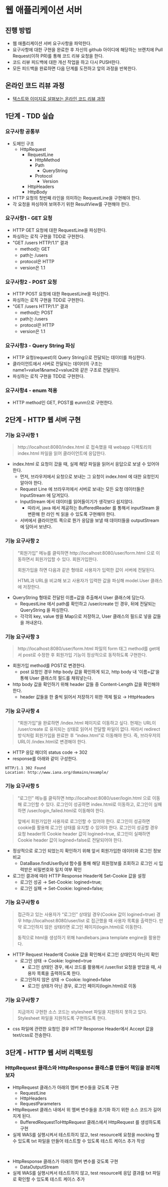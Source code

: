 # 웹 애플리케이션 서버
## 진행 방법
* 웹 애플리케이션 서버 요구사항을 파악한다.
* 요구사항에 대한 구현을 완료한 후 자신의 github 아이디에 해당하는 브랜치에 Pull Request(이하 PR)를 통해 코드 리뷰 요청을 한다.
* 코드 리뷰 피드백에 대한 개선 작업을 하고 다시 PUSH한다.
* 모든 피드백을 완료하면 다음 단계를 도전하고 앞의 과정을 반복한다.

## 온라인 코드 리뷰 과정
* [텍스트와 이미지로 살펴보는 온라인 코드 리뷰 과정](https://github.com/next-step/nextstep-docs/tree/master/codereview)

## 1단계 - TDD 실습
### 요구사항 공통부
* 도메인 구조
  * HttpRequest
    * RequestLine
      * HttpMethod
      * Path
        * QueryString
      * Protocol
        * Version
    * HttpHeaders
    * HttpBody
* HTTP 요청의 첫번째 라인을 의미하는 RequestLine을 구현해야 한다. 
* 각 요청을 파싱하여 보여주기 위한 ResultView를 구현해야 한다.

### 요구사항1 - GET 요청
* HTTP GET 요청에 대한 RequestLine을 파싱한다.
* 파싱하는 로직 구현을 TDD로 구현한다.
* "GET /users HTTP/1.1" 결과
  * method는 GET
  * path는 /users
  * protocol은 HTTP
  * version은 1.1

### 요구사항2 - POST 요청
* HTTP POST 요청에 대한 RequestLine을 파싱한다.
* 파싱하는 로직 구현을 TDD로 구현한다.
* "GET /users HTTP/1.1" 결과
  * method는 POST
  * path는 /users
  * protocol은 HTTP
  * version은 1.1

### 요구사항3 - Query String 파싱
* HTTP 요청(request)의 Query String으로 전달되는 데이터를 파싱한다.
* 클라이언트에서 서버로 전달되는 데이터의 구조는 name1=value1&name2=value2와 같은 구조로 전달된다.
* 파싱하는 로직 구현을 TDD로 구현한다.

### 요구사항4 - enum 적용
* HTTP method인 GET, POST를 eunm으로 구현한다.

## 2단계 - HTTP 웹 서버 구현
### 기능 요구사항 1
> http://localhost:8080/index.html 로 접속했을 때 webapp 디렉토리의 index.html 파일을 읽어 클라이언트에 응답한다.
* index.html 로 요청이 갔을 때, 실제 해당 파일을 읽어서 응답으로 보낼 수 있어야 한다.
  * 먼저, 브라우저에서 요청으로 보내는 그 요청이 index.html 에 대한 요청인지 알아야 한다.
  * Request Line 에 브라우저에서 서버로 보내는 모든 요청 데이터들은 InputStream 에 담겨있다.
  * InputStream 에서 데이터를 읽어들이기가 생각보다 쉽지않다.
    * 따라서, java 에서 제공하는 BufferedReader 를 통해서 inputSteam 을 변환해 한 라인 씩 읽을 수 있도록 구현해야 한다.
  * 서버에서 클라이언트 쪽으로 뭔가 응답을 보낼 때 데이터들을 outputStream 에 담아서 보낸다.

### 기능 요구사항 2
> “회원가입” 메뉴를 클릭하면 http://localhost:8080/user/form.html 으로 이동하면서 회원가입할 수 있다. 회원가입한다.
> 
> 회원가입을 하면 다음과 같은 형태로 사용자가 입력한 값이 서버에 전달된다.
> 
> HTML과 URL을 비교해 보고 사용자가 입력한 값을 파싱해 model.User 클래스에 저장한다.
* QueryString 형태로 전달된 이름=값을 추출해서 User 클래스에 담는다.
  * RequestLine 에서 path를 확인하고 /user/create 인 경우, 뒤에 전달되는 QueryString 을 파싱한다.
  * 각각의 key, value 쌍을 Map으로 저장하고, User 클래스의 필드로 넣을 값들을 꺼내온다.

### 기능 요구사항 3
> http://localhost:8080/user/form.html 파일의 form 태그 method를 get에서 post로 수정한 후 회원가입 기능이 정상적으로 동작하도록 구현한다.
* 회원가입 method를 POST로 변경한다.
  * post 요청인 경우 http body 값을 확인하게 되고, http body 내 '이름=값'을 통해 User 클래스의 필드를 채워넣는다.
* http body 값을 확인하기 위해 header 값들 중 Content-Length 값을 확인해야한다.
  * header 값들을 한 줄씩 읽어서 저장하기 위한 객체 필요 → HttpHeaders

### 기능 요구사항 4
> “회원가입”을 완료하면 /index.html 페이지로 이동하고 싶다. 현재는 URL이 /user/create 로 유지되는 상태로 읽어서 전달할 파일이 없다. 따라서 redirect 방식처럼 회원가입을 완료한 후 “index.html”로 이동해야 한다. 즉, 브라우저의 URL이 /index.html로 변경해야 한다.
* HTTP 응답 헤더의 status code → 302
* response를 아래와 같이 구성한다.
````
HTTP/1.1 302 Found
Location: http://www.iana.org/domains/example/
````

### 기능 요구사항 5
>“로그인” 메뉴를 클릭하면 http://localhost:8080/user/login.html 으로 이동해 로그인할 수 있다. 로그인이 성공하면 index.html로 이동하고, 로그인이 실패하면 /user/login_failed.html로 이동해야 한다.
> 
> 앞에서 회원가입한 사용자로 로그인할 수 있어야 한다. 로그인이 성공하면 cookie를 활용해 로그인 상태를 유지할 수 있어야 한다. 로그인이 성공할 경우 요청 header의 Cookie header 값이 logined=true, 로그인이 실패하면 Cookie header 값이 logined=false로 전달되어야 한다.
* 정상적으로 로그인 되었는지 확인하기 위해 앞서 회원가입한 데이터와 로그인 정보 비교
  * DataBase.findUserById 함수를 통해 해당 회원정보를 조회하고 로그인 시 입력받은 비밀번호와 일치 여부 확인
* 로그인 결과에 따라 HTTP Response Header에 Set-Cookie 값을 설정
  * 로그인 성공 → Set-Cookie: logined=true;
  * 로그인 실패 → Set-Cookie: logined=false;

### 기능 요구사항 6
> 접근하고 있는 사용자가 “로그인” 상태일 경우(Cookie 값이 logined=true) 경우 http://localhost:8080/user/list 로 접근했을 때 사용자 목록을 출력한다. 만약 로그인하지 않은 상태라면 로그인 페이지(login.html)로 이동한다. 
> 
> 동적으로 html을 생성하기 위해 handlebars.java template engine을 활용한다.
* HTTP Request Header에 Cookie 값을 확인해서 로그인 상태인지 아닌지 확인
  * 로그인 상태 → Cookie: logined=true
    * 로그인 상태인 경우, 예시 코드를 활용해서 /user/list 요청을 받았을 때, 사용자 목록을 출력하도록 한다. 
  * 로그인하지 않은 상태 → Cookie: logined=false
    * 로그인 상태가 아닌 경우, 로그인 페이지(login.html)로 이동

### 기능 요구사항 7
> 지금까지 구현한 소스 코드는 stylesheet 파일을 지원하지 못하고 있다. Stylesheet 파일을 지원하도록 구현하도록 한다.
* css 파일에 관련한 요청인 경우 HTTP Response Header에서 Accept 값을 text/css로 전송한다.

## 3단계 - HTTP 웹 서버 리팩토링
### HttpRequest 클래스와 HttpResponse 클래스를 만들어 책임을 분리해보자
* HttpRequest 클래스가 아래의 멤버 변수들을 갖도록 구현
  * RequestLine
  * HttpHeaders
  * RequestParameters
* HttpRequest 클래스 내에서 위 멤버 변수들을 초기화 하기 위한 소스 코드가 길어지게 된다.
  * BufferedRequestToHttpRequest 클래스에서 HttpRequest 를 생성하도록 구현
* 실제 WAS를 실행시켜서 테스트하지 않고, test resource에 요청을 mocking 할 수 있도록 txt 파일을 만들어 테스트할 수 있도록 테스트 케이스 추가 작성

<br>

* HttpResponse 클래스가 아래의 멤버 변수를 갖도록 구현
  * DataOutputStream
* 실제 WAS를 실행시켜서 테스트하지 않고, test resource에 응답 결과를 txt 파일로 확인할 수 있도록 테스트 케이스 추가
